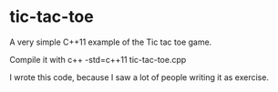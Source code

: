 # tic-tac-toe
A very simple C++11 example of the Tic tac toe game.

Compile it with c++ -std=c++11 tic-tac-toe.cpp

I wrote this code, because I saw a lot of people writing it as exercise.
